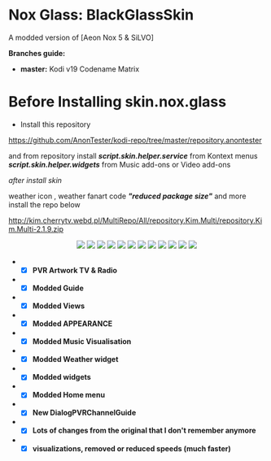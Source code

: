 # Nox Glass: BlackGlassSkin
A modded version of [Aeon Nox 5 & SiLVO]

**Branches guide:**
 - **master:** Kodi v19 Codename Matrix
 

# Before Installing skin.nox.glass
* Install this repository

https://github.com/AnonTester/kodi-repo/tree/master/repository.anontester

and from repository install
***script.skin.helper.service*** from Kontext menus
***script.skin.helper.widgets*** from Music add-ons or Video add-ons

*after install skin*

weather icon , weather fanart code ***"reduced package size"*** and more install the repo below 

http://kim.cherrytv.webd.pl/MultiRepo/All/repository.Kim.Multi/repository.Kim.Multi-2.1.9.zip



<p align="center">
<img src="https://i.ibb.co/wQ6LJy7/skin-nox-glass.png">
 
<img src="https://i.ibb.co/PtBDnk8/2.png">
<img src="https://i.ibb.co/Vx6yn1F/3.png">

<img src="https://i.ibb.co/qRbcmQk/5.png">
<img src="https://i.ibb.co/Z1nNgjT/6.png">

<img src="https://i.ibb.co/Bg1sKnb/4.png">
<img src="https://i.ibb.co/t4XWS0c/7.png">
<img src="https://i.ibb.co/MMX0cPZ/8.png">


<img src="https://i.ibb.co/xf63gkc/10.png">
<img src="https://i.ibb.co/KyN3HTg/9.png">
<img src="https://i.ibb.co/J5Nh81r/1.png">
<img src="https://i.ibb.co/DV8YLzw/2020-12-11-18h41-22.png">
</p>



* - [x] __PVR Artwork TV & Radio__
* - [x] __Modded Guide__
* - [x] __Modded Views__
* - [x] __Modded APPEARANCE__
* - [x] __Modded Music Visualisation__
* - [x] __Modded Weather widget__
* - [x] __Modded widgets__
* - [x] __Modded Home menu__
* - [x] __New DialogPVRChannelGuide__
* - [x] __Lots of changes from the original that I don't remember anymore__
* - [x] __visualizations, removed or reduced speeds (much faster)__